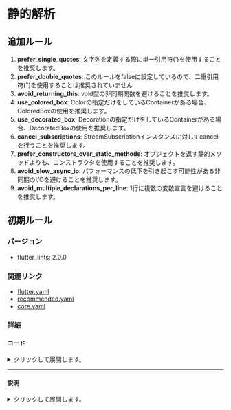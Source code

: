 # 静的解析
## 追加ルール
1. **prefer_single_quotes**: 
文字列を定義する際に単一引用符(')を使用することを推奨します。
2. **prefer_double_quotes**: 
このルールをfalseに設定しているので、二重引用符(")を使用することは推奨されていません
3. **avoid_returning_this**: 
void型の非同期関数を避けることを推奨します。
4. **use_colored_box**: 
Colorの指定だけをしているContainerがある場合、ColoredBoxの使用を推奨します。
5. **use_decorated_box**: 
Decorationの指定だけをしているContainerがある場合、DecoratedBoxの使用を推奨します。
6. **cancel_subscriptions**: 
StreamSubscriptionインスタンスに対してcancelを行うことを推奨します。
7. **prefer_constructors_over_static_methods**: 
オブジェクトを返す静的メソッドよりも、コンストラクタを使用することを推奨します。
8. **avoid_slow_async_io**: 
パフォーマンスの低下を引き起こす可能性がある非同期のI/Oを避けることを推奨します。
9. **avoid_multiple_declarations_per_line**: 
1行に複数の変数宣言を避けることを推奨します。
## 初期ルール
### バージョン
- flutter_lints: 
2.0.0
### 関連リンク　
- [flutter.yaml](https://github.com/flutter/packages/blob/main/packages/flutter_lints/lib/flutter.yaml)
- [recommended.yaml](https://github.com/dart-lang/lints/blob/main/lib/recommended.yaml)
- [core.yaml](https://github.com/dart-lang/lints/blob/main/lib/core.yaml)
### 詳細
#### コード
<details>
<summary>クリックして展開します。</summary>

```yaml
avoid_empty_else: true
avoid_relative_lib_imports: true
avoid_shadowing_type_parameters: true
avoid_types_as_parameter_names: true
await_only_futures: true
camel_case_extensions: true
camel_case_types: true
collection_methods_unrelated_type: true
curly_braces_in_flow_control_structures: true
depend_on_referenced_packages: true
empty_catches: true
file_names: true
hash_and_equals: true
implicit_call_tearoffs: true
no_duplicate_case_values: true
non_constant_identifier_names: true
null_check_on_nullable_type_parameter: true
package_prefixed_library_names: true
prefer_generic_function_type_aliases: true
prefer_is_empty: true
prefer_is_not_empty: true
prefer_iterable_whereType: true
prefer_typing_uninitialized_variables: true
provide_deprecation_message: true
unnecessary_overrides: true
unrelated_type_equality_checks: true
use_string_in_part_of_directives: true
valid_regexps: true
void_checks: true
annotate_overrides: true
avoid_function_literals_in_foreach_calls: true
avoid_init_to_null: true
avoid_null_checks_in_equality_operators: true
avoid_renaming_method_parameters: true
avoid_return_types_on_setters: true
avoid_returning_null_for_void: true
avoid_single_cascade_in_expression_statements: true
constant_identifier_names: true
control_flow_in_finally: true
empty_constructor_bodies: true
empty_statements: true
exhaustive_cases: true
implementation_imports: true
library_names: true
library_prefixes: true
library_private_types_in_public_api: true
no_leading_underscores_for_library_prefixes: true
no_leading_underscores_for_local_identifiers: true
null_closures: true
overridden_fields: true
package_names: true
prefer_adjacent_string_concatenation: true
prefer_collection_literals: true
prefer_conditional_assignment: true
prefer_contains: true
prefer_equal_for_default_values: true
prefer_final_fields: true
prefer_for_elements_to_map_fromIterable: true
prefer_function_declarations_over_variables: true
prefer_if_null_operators: true
prefer_initializing_formals: true
prefer_inlined_adds: true
prefer_interpolation_to_compose_strings: true
prefer_is_not_operator: true
prefer_null_aware_operators: true
prefer_spread_collections: true
prefer_void_to_null: true
recursive_getters: true
slash_for_doc_comments: true
type_init_formals: true
unnecessary_brace_in_string_interps: true
unnecessary_const: true
unnecessary_constructor_name: true
unnecessary_getters_setters: true
unnecessary_late: true
unnecessary_new: true
unnecessary_null_aware_assignments: true
unnecessary_null_in_if_null_operators: true
unnecessary_nullable_for_final_variable_declarations: true
unnecessary_string_escapes: true
unnecessary_string_interpolations: true
unnecessary_this: true
use_function_type_syntax_for_parameters: true
use_rethrow_when_possible: true
avoid_print: true
avoid_unnecessary_containers: true
avoid_web_libraries_in_flutter: true
no_logic_in_create_state: true
prefer_const_constructors: true
prefer_const_constructors_in_immutables: true
prefer_const_declarations: true
prefer_const_literals_to_create_immutables: true
sized_box_for_whitespace: true
sort_child_properties_last: true
use_build_context_synchronously: true
use_full_hex_values_for_flutter_colors: true
use_key_in_widget_constructors: true
```

</details>

---

#### 説明
<details>
<summary>クリックして展開します。</summary>

##### 1. 命名規則
1. **camel_case_extensions**: 
拡張名はキャメルケースを使用すべきです。
2. **camel_case_types**: 
クラス名はキャメルケースを使用すべきです。
3. **constant_identifier_names**: 
定数の名前は、全て小文字のスネークケースを使用することを推奨します。
4. **file_names**: 
ファイル名はsnake_caseを使用すべきです。
5. **library_names**: 
ライブラリの名前は、Dartの命名規則に従っていることを確認します。
6. **package_names**: 
パッケージの名前がDartの命名規則に従っているかを確認します。
7. **non_constant_identifier_names**: 
非定数識別子にはlowerCamelCaseを使用すべきです。
8. **no_leading_underscores_for_library_prefixes**: 
ライブラリの接頭辞としてアンダースコアを先頭に使用するのを避けることを推奨します。
9. **no_leading_underscores_for_local_identifiers**: 
ローカル変数やローカル関数の名前の先頭にアンダースコアを使用するのを避けることを推奨します。
##### 2. コードスタイルとフォーマット
10.  **avoid_empty_else**: 
`else`ブロックが空である場合に警告します。
11.  **curly_braces_in_flow_control_structures**: 
制御フロー構造(if、for、whileなど)において、中括弧{}を省略せずに使用することを推奨します。
12.  **empty_constructor_bodies**: 
空のコンストラクタ本体を持つ場合、その本体を省略することを推奨します。
13.  **empty_statements**: 
空のステートメント（`;` のみ）を避けることを推奨します。
14.  **prefer_adjacent_string_concatenation**: 
隣接する文字列リテラルは連結されるべきです。
15.  **slash_for_doc_comments**: 
ドキュメントコメントに`///`を使用します。
16.  **unnecessary_brace_in_string_interps**: 
文字列補間内での不要な中括弧を避けます。
17.  **unnecessary_const**: 
constが不要な場合はそれを使用しないことを推奨します。
18.  **unnecessary_new**: 
Dart 2以降で`new`キーワードは不要なので、それを使用しないことを推奨します。
19.  **unnecessary_this**: 
`this` キーワードが不要な場合、それを使用しないことを推奨します。
##### 3. インポートとエクスポート
20. **avoid_relative_lib_imports**: 
ライブラリをインポートする際に相対パスを避けることを推奨します。
21. **depend_on_referenced_packages**: 
使用するすべてのパッケージに依存する必要があります。
22. **implementation_imports**: 
実装の詳細を公開するモジュールのインポート（`'package:xxx/src/...'` のような形）を避けることを推奨します。
23. **library_prefixes**: 
インポートされたライブラリに接頭辞を付ける場合、その接頭辞が適切なものであるかを確認します。
24. **package_prefixed_library_names**: 
ライブラリ名にはパッケージ名をプレフィックスとして使用すべきです。
25. **use_string_in_part_of_directives**: 
`part of`ディレクティブでライブラリ名の文字列を使用します。
##### 4. 型と型安全
26. **avoid_shadowing_type_parameters**: 
型パラメータが同じスコープ内の別の型パラメータを隠さないようにします。
27. **avoid_types_as_parameter_names**: 
パラメータ名として型名を避けます。
28. **await_only_futures**: 
`await`キーワードは`Future`オブジェクトにのみ使用すべきです。
29. **null_check_on_nullable_type_parameter**: 
nullチェックはnullableな型パラメータでは不要です。
30. **prefer_generic_function_type_aliases**: 
一般的な関数型の別名を使用することを推奨します。
31. **prefer_is_not_empty**: 
`.length > 0`よりも`isNotEmpty`を使用することを推奨します。
32. **prefer_is_empty**: 
`.length == 0`よりも`isEmpty`を使用することを推奨します。
33. **prefer_iterable_whereType**: 
一般的な型でのフィルタリングに`iterable.whereType<T>()`を使用することを推奨します。
34. **prefer_typing_uninitialized_variables**: 
初期化されていない変数は明示的に型を指定することを推奨します。
35. **unrelated_type_equality_checks**: 
異なる型間の等しさのチェックを警告します。
36. **valid_regexps**: 
正規表現のリテラルが正しいかどうかをチェックします。
37. **void_checks**: 
戻り値の型として`void`の使用をチェックします。
##### 5. 最適化とリファクタリング**
38. **implicit_call_tearoffs**: 
メソッドや関数の暗黙的なcall tear-offsを避けます。
39.  **no_duplicate_case_values**: 
`switch`文で重複した`case`値を避けます。
40.  **prefer_conditional_assignment**: 
条件付きの代入を使用して、変数の代入を行います。
41.  **prefer_contains**: 
`indexOf`よりも`contains`を使用して、コレクションが特定の要素を含んでいるかどうかを確認することを推奨します。
42.  **prefer_final_fields**: 
可変性を最小限に抑えるために、可能な場合`final`フィールドを使用することを推奨します。
43.  **prefer_for_elements_to_map_fromIterable**: 
可能な場合、`Map.fromIterable`よりもfor要素を使用することを推奨します。
44.  **prefer_function_declarations_over_variables**: 
変数よりも関数の宣言を好むことを推奨します。
45.  **prefer_if_null_operators**: 
`??`オペレータを使用して、nullチェックと代入を行います。
46.  **prefer_inlined_adds**: 
`add`メソッドの呼び出しを直接リスト/セットの中に組み込むことを推奨します。
47.  **prefer_interpolation_to_compose_strings**: 
文字列を組み立てる場合、`+`よりも文字列補間を使用することを推奨します。
48.  **prefer_is_not_operator**: 
`x is! T`という形式を`!(x is T)`よりも推奨します。
49.  **prefer_equal_for_default_values**: 
デフォルト値として等価演算子`=`を使用します。
50.  **prefer_null_aware_operators**: 
可能な場合、null許容オペレータを使用します。
51.  **prefer_spread_collections**: 
スプレッドコレクションを使用して、コレクションを組み合わせることを推奨します。
52. **unnecessary_constructor_name**: 
インスタンスの生成時に、コンストラクタ名が不要な場合はそれを省略します。
53.  **use_function_type_syntax_for_parameters**: 
関数タイプのパラメータのシンタックスを使用することを推奨します。
54.  **use_rethrow_when_possible**: 
例外を再スローする際に、`rethrow`を使用することを推奨します。
55.  **unnecessary_getters_setters**: 
不要なgetterやsetterを避けます。
56.  **unnecessary_late**: 
必要のない場所での`late`キーワードの使用を避けます。
57.  **unnecessary_null_aware_assignments**: 
null許容代入が不要な場合、それを使用しないことを推奨します。
58.  **unnecessary_null_in_if_null_operators**: 
`??`オペレータ内での不要なnullを避けます。
59.  **unnecessary_string_escapes**: 
文字列内の不要なエスケープを避けることを推奨します。
60.  **unnecessary_string_interpolations**: 
不要な文字列補間を避けます。
##### 6. エラーと例外処理
61. **empty_catches**: 
空の`catch`ブロックにはコメントを付けるべきです。
62. **provide_deprecation_message**: 
`@Deprecated`アノテーションを使用する場合、非推奨の理由を提供することを推奨します。
63. **unnecessary_overrides**: 
不要な`@override`アノテーションを持つメソッドを警告します。
64. **recursive_getters**: 
getterが自身を再帰的に呼び出すことを避けます。
##### 7. オブジェクトとクラス設計
65. **avoid_function_literals_in_foreach_calls**: 
`forEach` メソッドの呼び出し内で関数リテラル（無名関数）を使用するのを避けることを推奨します。これにより、パフォーマンスの低下や意図しないクロージャの作成を避けることができます。
66. **avoid_init_to_null**: 
変数を`null`で初期化するのを避けます。Dartでは変数はデフォルトで`null`になります。
67. **avoid_null_checks_in_equality_operators**: 
等価演算子(==)内でnullチェックを避けることを推奨します。
68. **avoid_renaming_method_parameters**: 
オーバーライドされたメソッドのパラメータ名を変更しないようにします。
69. **avoid_return_types_on_setters**: 
setterに戻り値の型を指定しないようにします。
70. **avoid_returning_null_for_void**: 
voidを返す関数やメソッドでnullを返すのを避けることを推奨します。
71. **avoid_single_cascade_in_expression_statements**: 
単一のカスケードを持つ式文を避けます。
72. **collection_methods_unrelated_type**: 
関連性のない型に対してコレクションメソッドを呼び出さないようにします。
73. **hash_and_equals**: 
`==`をオーバーライドするときは、`hashCode`もオーバーライドする必要があります。
74. **library_private_types_in_public_api**: 
公開APIでライブラリプライベートの型を使用するのを避けることを推奨します。
75. **overridden_fields**: 
親クラスで定義されているフィールドを、サブクラスでオーバーライドするのを避けることを推奨します。
76. **prefer_collection_literals**: 
コレクションリテラルを使用して、新しいコレクションインスタンスを作成することを推奨します。
77. **prefer_initializing_formals**: 
コンストラクタでの初期化を行う場合、初期化フォーマルを使用することを推奨します。
78. **prefer_void_to_null**: 
void型を返す関数やメソッドに、nullを明示的に返すことを避けるよう推奨します。
79. **type_init_formals**: 
パラメータの型を二重に指定しないようにします。
80. **annotate_overrides**: 
オーバーライドされたメンバに`@override`アノテーションを付けることを推奨します。
##### 8. Flutter固有
81. **avoid_print**: 
一般的なコードでの`print`ステートメントの使用を避けます。
82. **avoid_unnecessary_containers**: 
不要な`Container`ウィジェットを避けることを推奨します。
83. **avoid_web_libraries_in_flutter**: 
Flutterアプリケーション内でWeb固有のライブラリを使用するのを避けることを推奨します。
84. **no_logic_in_create_state**: 
`createState`メソッド内にロジックを配置しないようにします。
85. **prefer_const_constructors**: 
可能な場合、`const` コンストラクタを使用することを推奨します。
86. **prefer_const_constructors_in_immutables**: 
不変のオブジェクトで`const` コンストラクタを使用することを推奨します。
87. **prefer_const_declarations**: 
可能な場合、`const`宣言を使用することを推奨します。
88. **prefer_const_literals_to_create_immutables**: 
不変オブジェクトを作成するための`const`リテラルを使用することを推奨します。
89. **sized_box_for_whitespace**: 
空白を作成するために`SizedBox`を使用します。
90. **sort_child_properties_last**: 
子プロパティを最後にソートすることを推奨します。
91. **use_build_context_synchronously**: 
`BuildContext`を同期的に使用することを推奨します。
92. **use_full_hex_values_for_flutter_colors**: 
Flutterの色で完全な16進値を使用することを推奨します。
93. **use_key_in_widget_constructors**: 
ウィジェットのコンストラクタにKeyを追加することを推奨します。
##### 9. その他のベストプラクティス
94. **control_flow_in_finally**: 
`finally` ブロック内で `return`, `break`, `throw`, `continue` などの制御フローを変更するステートメントを使用するのを避けることを推奨します。
95. **exhaustive_cases**: 
`switch` ステートメントが列挙型に対して使われる場合、全てのケースを網羅していることを確認します。
96. **null_closures**: 
nullとしてクロージャを渡すのを避けることを推奨します。
97. **unnecessary_nullable_for_final_variable_declarations**: 
`final`変数宣言で不要な`?` (null許容型) を避けます。

</details>